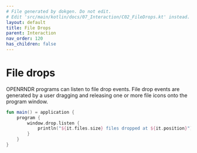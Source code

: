 ```yaml
---
# File generated by dokgen. Do not edit. 
# Edit 'src/main/kotlin/docs/07_Interaction/C02_FileDrops.kt' instead.
layout: default
title: File Drops
parent: Interaction
nav_order: 120
has_children: false
---
```

 
# File drops

OPENRNDR programs can listen to file drop events. File drop events are generated by a user dragging and releasing one or more file icons onto the program window. 
 
```kotlin
fun main() = application {
    program {
        window.drop.listen {
            println("${it.files.size} files dropped at ${it.position}")
        }
    }
}
``` 
